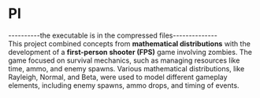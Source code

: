 # PI
----------the executable is in the compressed files--------------</br>
This project combined concepts from **mathematical distributions** with the development of a **first-person shooter (FPS)** game involving zombies. The game focused on survival mechanics, such as managing resources like time, ammo, and enemy spawns. Various mathematical distributions, like Rayleigh, Normal, and Beta, were used to model different gameplay elements, including enemy spawns, ammo drops, and timing of events.
